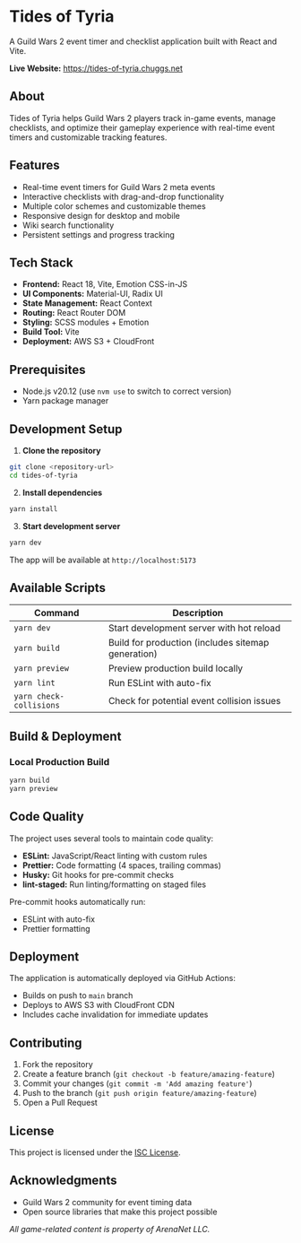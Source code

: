 # Tides of Tyria

A Guild Wars 2 event timer and checklist application built with React and Vite.

**Live Website:** https://tides-of-tyria.chuggs.net

## About

Tides of Tyria helps Guild Wars 2 players track in-game events, manage checklists, and optimize their gameplay experience with real-time event timers and customizable tracking features.

## Features

-   Real-time event timers for Guild Wars 2 meta events
-   Interactive checklists with drag-and-drop functionality
-   Multiple color schemes and customizable themes
-   Responsive design for desktop and mobile
-   Wiki search functionality
-   Persistent settings and progress tracking

## Tech Stack

-   **Frontend:** React 18, Vite, Emotion CSS-in-JS
-   **UI Components:** Material-UI, Radix UI
-   **State Management:** React Context
-   **Routing:** React Router DOM
-   **Styling:** SCSS modules + Emotion
-   **Build Tool:** Vite
-   **Deployment:** AWS S3 + CloudFront

## Prerequisites

-   Node.js v20.12 (use `nvm use` to switch to correct version)
-   Yarn package manager

## Development Setup

1. **Clone the repository**

```bash
git clone <repository-url>
cd tides-of-tyria
```

2. **Install dependencies**

```bash
yarn install
```

3. **Start development server**

```bash
yarn dev
```

The app will be available at `http://localhost:5173`

## Available Scripts

| Command                 | Description                                        |
| ----------------------- | -------------------------------------------------- |
| `yarn dev`              | Start development server with hot reload           |
| `yarn build`            | Build for production (includes sitemap generation) |
| `yarn preview`          | Preview production build locally                   |
| `yarn lint`             | Run ESLint with auto-fix                           |
| `yarn check-collisions` | Check for potential event collision issues         |

## Build & Deployment

### Local Production Build

```bash
yarn build
yarn preview
```

## Code Quality

The project uses several tools to maintain code quality:

-   **ESLint:** JavaScript/React linting with custom rules
-   **Prettier:** Code formatting (4 spaces, trailing commas)
-   **Husky:** Git hooks for pre-commit checks
-   **lint-staged:** Run linting/formatting on staged files

Pre-commit hooks automatically run:

-   ESLint with auto-fix
-   Prettier formatting

## Deployment

The application is automatically deployed via GitHub Actions:

-   Builds on push to `main` branch
-   Deploys to AWS S3 with CloudFront CDN
-   Includes cache invalidation for immediate updates

## Contributing

1. Fork the repository
2. Create a feature branch (`git checkout -b feature/amazing-feature`)
3. Commit your changes (`git commit -m 'Add amazing feature'`)
4. Push to the branch (`git push origin feature/amazing-feature`)
5. Open a Pull Request

## License

This project is licensed under the [ISC License](LICENSE).

## Acknowledgments

-   Guild Wars 2 community for event timing data
-   Open source libraries that make this project possible

_All game-related content is property of ArenaNet LLC._
